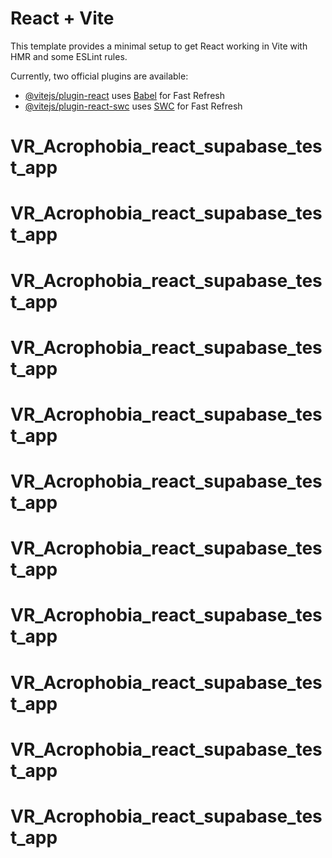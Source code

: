 # React + Vite

This template provides a minimal setup to get React working in Vite with HMR and some ESLint rules.

Currently, two official plugins are available:

- [@vitejs/plugin-react](https://github.com/vitejs/vite-plugin-react/blob/main/packages/plugin-react/README.md) uses [Babel](https://babeljs.io/) for Fast Refresh
- [@vitejs/plugin-react-swc](https://github.com/vitejs/vite-plugin-react-swc) uses [SWC](https://swc.rs/) for Fast Refresh
# VR_Acrophobia_react_supabase_test_app
# VR_Acrophobia_react_supabase_test_app
# VR_Acrophobia_react_supabase_test_app
# VR_Acrophobia_react_supabase_test_app
# VR_Acrophobia_react_supabase_test_app
# VR_Acrophobia_react_supabase_test_app
# VR_Acrophobia_react_supabase_test_app
# VR_Acrophobia_react_supabase_test_app
# VR_Acrophobia_react_supabase_test_app
# VR_Acrophobia_react_supabase_test_app
# VR_Acrophobia_react_supabase_test_app
